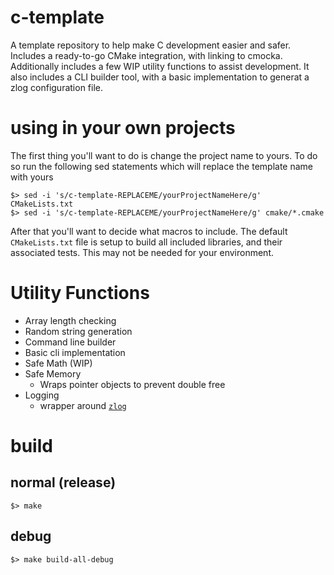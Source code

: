 # c-template

A template repository to help make C development easier and safer. Includes a ready-to-go CMake integration, with linking to cmocka. Additionally includes a few WIP utility functions to assist development. It also includes a CLI builder tool, with a basic implementation to generat a zlog configuration file.

# using in your own projects

The first thing you'll want to do is change the project name to yours. To do so run the following sed statements which will replace the template name with yours

```shell
$> sed -i 's/c-template-REPLACEME/yourProjectNameHere/g' CMakeLists.txt
$> sed -i 's/c-template-REPLACEME/yourProjectNameHere/g' cmake/*.cmake
```

After that you'll want to decide what macros to include. The default `CMakeLists.txt` file is setup to build all included libraries, and their associated tests. This may not be needed for your environment.


# Utility Functions

* Array length checking
* Random string generation
* Command line builder
* Basic cli implementation
* Safe Math (WIP)
* Safe Memory
    * Wraps pointer objects to prevent double free 
* Logging
    * wrapper around [`zlog`](https://github.com/HardySimpson/zlog)

# build

## normal (release)

```shell
$> make
```

## debug

```shell
$> make build-all-debug
```